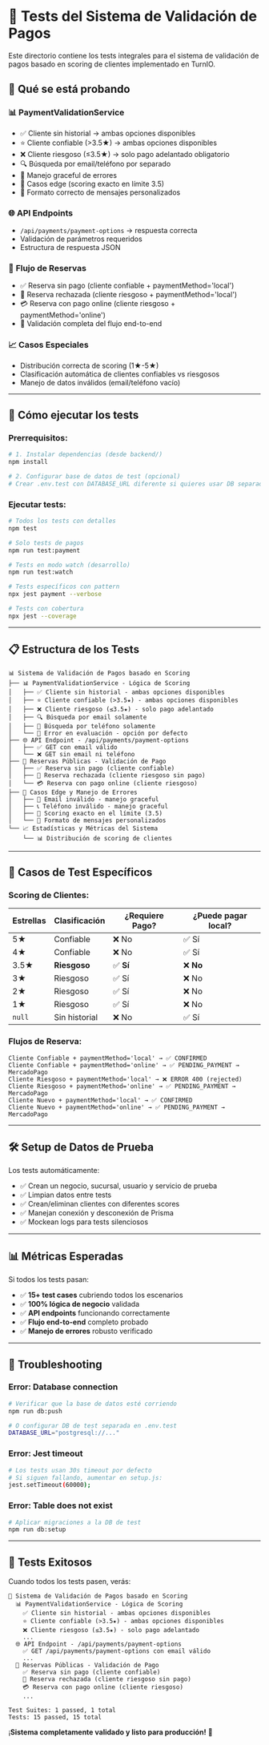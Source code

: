 # 🧪 Tests del Sistema de Validación de Pagos

Este directorio contiene los tests integrales para el sistema de validación de pagos basado en scoring de clientes implementado en TurnIO.

## 🎯 Qué se está probando

### 📊 **PaymentValidationService** 
- ✅ Cliente sin historial → ambas opciones disponibles
- ⭐ Cliente confiable (>3.5★) → ambas opciones disponibles  
- ❌ Cliente riesgoso (≤3.5★) → solo pago adelantado obligatorio
- 🔍 Búsqueda por email/teléfono por separado
- 🚨 Manejo graceful de errores
- 🔄 Casos edge (scoring exacto en límite 3.5)
- 💬 Formato correcto de mensajes personalizados

### 🌐 **API Endpoints**
- `/api/payments/payment-options` → respuesta correcta
- Validación de parámetros requeridos
- Estructura de respuesta JSON

### 📝 **Flujo de Reservas**
- ✅ Reserva sin pago (cliente confiable + paymentMethod='local')
- 🚫 Reserva rechazada (cliente riesgoso + paymentMethod='local') 
- 💳 Reserva con pago online (cliente riesgoso + paymentMethod='online')
- 🔄 Validación completa del flujo end-to-end

### 📈 **Casos Especiales**
- Distribución correcta de scoring (1★-5★)
- Clasificación automática de clientes confiables vs riesgosos
- Manejo de datos inválidos (email/teléfono vacío)

---

## 🚀 Cómo ejecutar los tests

### **Prerrequisitos:**
```bash
# 1. Instalar dependencias (desde backend/)
npm install

# 2. Configurar base de datos de test (opcional)
# Crear .env.test con DATABASE_URL diferente si quieres usar DB separada
```

### **Ejecutar tests:**

```bash
# Todos los tests con detalles
npm test

# Solo tests de pagos
npm run test:payment

# Tests en modo watch (desarrollo)
npm run test:watch

# Tests específicos con pattern
npx jest payment --verbose

# Tests con cobertura
npx jest --coverage
```

---

## 📋 Estructura de los Tests

```
📊 Sistema de Validación de Pagos basado en Scoring
├── 📊 PaymentValidationService - Lógica de Scoring
│   ├── ✅ Cliente sin historial - ambas opciones disponibles
│   ├── ⭐ Cliente confiable (>3.5★) - ambas opciones disponibles
│   ├── ❌ Cliente riesgoso (≤3.5★) - solo pago adelantado
│   ├── 🔍 Búsqueda por email solamente
│   ├── 📱 Búsqueda por teléfono solamente
│   └── 🚨 Error en evaluación - opción por defecto
├── 🌐 API Endpoint - /api/payments/payment-options
│   ├── ✅ GET con email válido
│   └── ❌ GET sin email ni teléfono
├── 📝 Reservas Públicas - Validación de Pago
│   ├── ✅ Reserva sin pago (cliente confiable)
│   ├── 🚫 Reserva rechazada (cliente riesgoso sin pago)
│   └── 💳 Reserva con pago online (cliente riesgoso)
├── 🔄 Casos Edge y Manejo de Errores
│   ├── 📧 Email inválido - manejo graceful
│   ├── 📞 Teléfono inválido - manejo graceful
│   ├── 🔄 Scoring exacto en el límite (3.5)
│   └── 💬 Formato de mensajes personalizados
└── 📈 Estadísticas y Métricas del Sistema
    └── 📊 Distribución de scoring de clientes
```

---

## 🎯 Casos de Test Específicos

### **Scoring de Clientes:**
| Estrellas | Clasificación | ¿Requiere Pago? | ¿Puede pagar local? |
|-----------|---------------|------------------|---------------------|
| 5★        | Confiable     | ❌ No            | ✅ Sí               |
| 4★        | Confiable     | ❌ No            | ✅ Sí               |
| 3.5★      | **Riesgoso**  | ✅ **Sí**        | ❌ **No**           |
| 3★        | Riesgoso      | ✅ Sí            | ❌ No              |
| 2★        | Riesgoso      | ✅ Sí            | ❌ No              |
| 1★        | Riesgoso      | ✅ Sí            | ❌ No              |
| `null`    | Sin historial | ❌ No            | ✅ Sí               |

### **Flujos de Reserva:**
```
Cliente Confiable + paymentMethod='local' → ✅ CONFIRMED
Cliente Confiable + paymentMethod='online' → ✅ PENDING_PAYMENT → MercadoPago
Cliente Riesgoso + paymentMethod='local' → ❌ ERROR 400 (rejected)
Cliente Riesgoso + paymentMethod='online' → ✅ PENDING_PAYMENT → MercadoPago
Cliente Nuevo + paymentMethod='local' → ✅ CONFIRMED  
Cliente Nuevo + paymentMethod='online' → ✅ PENDING_PAYMENT → MercadoPago
```

---

## 🛠️ Setup de Datos de Prueba

Los tests automáticamente:
- ✅ Crean un negocio, sucursal, usuario y servicio de prueba
- ✅ Limpian datos entre tests
- ✅ Crean/eliminan clientes con diferentes scores
- ✅ Manejan conexión y desconexión de Prisma
- ✅ Mockean logs para tests silenciosos

---

## 📊 Métricas Esperadas

Si todos los tests pasan:
- ✅ **15+ test cases** cubriendo todos los escenarios
- ✅ **100% lógica de negocio** validada
- ✅ **API endpoints** funcionando correctamente  
- ✅ **Flujo end-to-end** completo probado
- ✅ **Manejo de errores** robusto verificado

---

## 🚨 Troubleshooting

### **Error: Database connection**
```bash
# Verificar que la base de datos esté corriendo
npm run db:push

# O configurar DB de test separada en .env.test
DATABASE_URL="postgresql://..."
```

### **Error: Jest timeout**
```bash
# Los tests usan 30s timeout por defecto
# Si siguen fallando, aumentar en setup.js:
jest.setTimeout(60000);
```

### **Error: Table does not exist**
```bash
# Aplicar migraciones a la DB de test
npm run db:setup
```

---

## 🎉 Tests Exitosos

Cuando todos los tests pasen, verás:
```
🧪 Sistema de Validación de Pagos basado en Scoring
  📊 PaymentValidationService - Lógica de Scoring
    ✅ Cliente sin historial - ambas opciones disponibles
    ⭐ Cliente confiable (>3.5★) - ambas opciones disponibles
    ❌ Cliente riesgoso (≤3.5★) - solo pago adelantado
    ...
  🌐 API Endpoint - /api/payments/payment-options  
    ✅ GET /api/payments/payment-options con email válido
    ...
  📝 Reservas Públicas - Validación de Pago
    ✅ Reserva sin pago (cliente confiable)
    🚫 Reserva rechazada (cliente riesgoso sin pago)  
    💳 Reserva con pago online (cliente riesgoso)
    ...

Test Suites: 1 passed, 1 total
Tests: 15 passed, 15 total
```

¡**Sistema completamente validado y listo para producción!** 🚀 